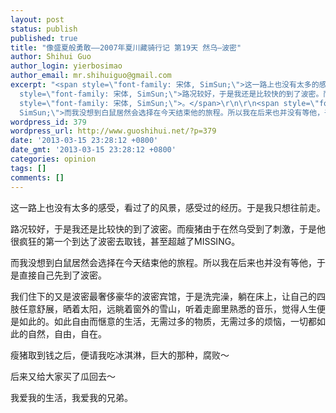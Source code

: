 ```yaml
---
layout: post
status: publish
published: true
title: "像盛夏般勇敢——2007年夏川藏骑行记 第19天 然乌—波密"
author: Shihui Guo
author_login: yierbosimao
author_email: mr.shihuiguo@gmail.com
excerpt: "<span style=\"font-family: 宋体, SimSun;\">这一路上也没有太多的感受，看过了的风景，感受过的经历。于是我只想往前走。</span>\r\n\r\n<span
  style=\"font-family: 宋体, SimSun;\">路况较好，于是我还是比较快的到了波密。而瘦猪由于在然乌受到了刺激，于是他很疯狂的第一个到达了波密去取钱，甚至超越了</span>MISSING<span
  style=\"font-family: 宋体, SimSun;\">。</span>\r\n\r\n<span style=\"font-family: 宋体,
  SimSun;\">而我没想到白鼠居然会选择在今天结束他的旅程。所以我在后来也并没有等他，于是直接自己先到了波密。</span>\r\n\r\n"
wordpress_id: 379
wordpress_url: http://www.guoshihui.net/?p=379
date: '2013-03-15 23:28:12 +0800'
date_gmt: '2013-03-15 23:28:12 +0800'
categories: opinion
tags: []
comments: []
---
```

<p><span style="font-family: 宋体, SimSun;">这一路上也没有太多的感受，看过了的风景，感受过的经历。于是我只想往前走。</span></p>
<p><span style="font-family: 宋体, SimSun;">路况较好，于是我还是比较快的到了波密。而瘦猪由于在然乌受到了刺激，于是他很疯狂的第一个到达了波密去取钱，甚至超越了</span>MISSING<span style="font-family: 宋体, SimSun;">。</span></p>
<p><span style="font-family: 宋体, SimSun;">而我没想到白鼠居然会选择在今天结束他的旅程。所以我在后来也并没有等他，于是直接自己先到了波密。</span></p>
<p><a id="more"></a><a id="more-379"></a></p>
<p><span style="font-family: 宋体, SimSun;">我们住下的又是波密最奢侈豪华的波密宾馆，于是洗完澡，躺在床上，让自己的四肢任意舒展，晒着太阳，远眺着窗外的雪山，听着走廊里熟悉的音乐，觉得人生便是如此的。如此自由而惬意的生活，无需过多的物质，无需过多的烦恼，一切都如此的自然，自由，自在。</span></p>
<p><span style="font-family: 宋体, SimSun;">瘦猪取到钱之后，便请我吃冰淇淋，巨大的那种，腐败～</span></p>
<p><span style="font-family: 宋体, SimSun;">后来又给大家买了瓜回去～</span></p>
<p><span style="font-family: 宋体, SimSun;">我爱我的生活，我爱我的兄弟。</span></p>
